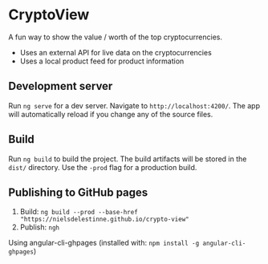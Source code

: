 # CryptoView

A fun way to show the value / worth of the top cryptocurrencies.
- Uses an external API for live data on the cryptocurrencies
- Uses a local product feed for product information 

## Development server

Run `ng serve` for a dev server. Navigate to `http://localhost:4200/`. The app will automatically reload if you change any of the source files.

## Build

Run `ng build` to build the project. The build artifacts will be stored in the `dist/` directory. Use the `-prod` flag for a production build.

## Publishing to GitHub pages

1. Build: `ng build --prod --base-href "https://nielsdelestinne.github.io/crypto-view"`
2. Publish: `ngh`

Using angular-cli-ghpages (installed with: `npm install -g angular-cli-ghpages`)
